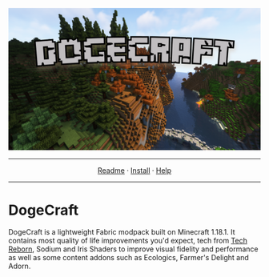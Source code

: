 ![Dogecraft-banner](https://raw.githubusercontent.com/The-Animonculory/DogeCraft/main/images/logo.png)

---

<p align="center">
  <a href="README.md">Readme</a> ·
  <a href="INSTALL.md">Install</a> ·
  <a href="HELP.md">Help</a>
</p>

---

# DogeCraft
DogeCraft is a lightweight Fabric modpack built on Minecraft 1.18.1. It contains most quality of life improvements you'd expect, tech from [Tech Reborn](https://www.curseforge.com/minecraft/mc-mods/techreborn), Sodium and Iris Shaders to improve visual fidelity and performance as well as some content addons such as Ecologics, Farmer's Delight and Adorn.
